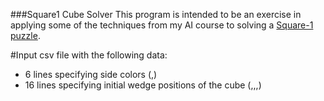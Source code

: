 ###Square1 Cube Solver
This program is intended to be an exercise in applying some of the techniques from my AI course to solving a [Square-1 puzzle](https://en.wikipedia.org/wiki/Square_One_%28puzzle%29).

#Input
csv file with the following data:
- 6 lines specifying side colors (<side>,<color>)
- 16 lines specifying initial wedge positions of the cube (<side>,<face color>,<side color>,<optional second side color>)
